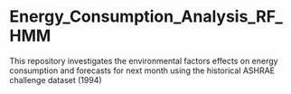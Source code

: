 # Energy_Consumption_Analysis_RF_HMM
This repository investigates the environmental factors effects on energy consumption and forecasts for next month using the historical ASHRAE challenge dataset (1994)
